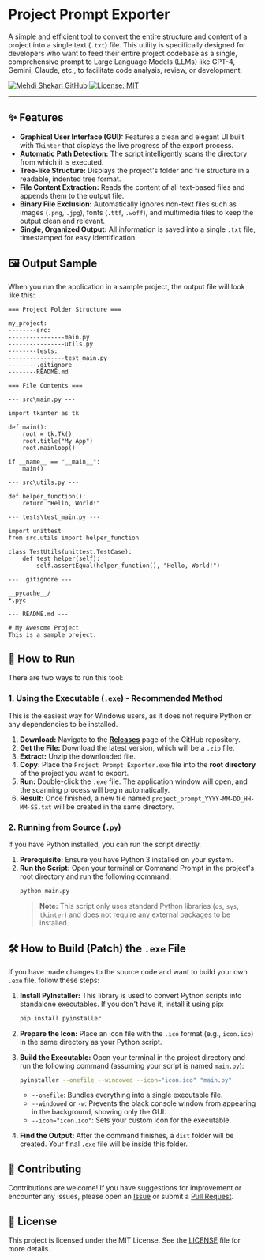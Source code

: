 # Project Prompt Exporter

A simple and efficient tool to convert the entire structure and content of a project into a single text (`.txt`) file. This utility is specifically designed for developers who want to feed their entire project codebase as a single, comprehensive prompt to Large Language Models (LLMs) like GPT-4, Gemini, Claude, etc., to facilitate code analysis, review, or development.

[![Mehdi Shekari GitHub](https://img.shields.io/badge/GitHub-MehdiShekari-blue?style=flat-square&logo=github)](https://github.com/MehdiShekari)
[![License: MIT](https://img.shields.io/badge/License-MIT-yellow.svg)](https://opensource.org/licenses/MIT)

---

## ✨ Features

* **Graphical User Interface (GUI):** Features a clean and elegant UI built with `Tkinter` that displays the live progress of the export process.
* **Automatic Path Detection:** The script intelligently scans the directory from which it is executed.
* **Tree-like Structure:** Displays the project's folder and file structure in a readable, indented tree format.
* **File Content Extraction:** Reads the content of all text-based files and appends them to the output file.
* **Binary File Exclusion:** Automatically ignores non-text files such as images (`.png`, `.jpg`), fonts (`.ttf`, `.woff`), and multimedia files to keep the output clean and relevant.
* **Single, Organized Output:** All information is saved into a single `.txt` file, timestamped for easy identification.

## 🖼️ Output Sample

When you run the application in a sample project, the output file will look like this:

```text
=== Project Folder Structure ===

my_project:
--------src:
----------------main.py
----------------utils.py
--------tests:
----------------test_main.py
--------.gitignore
--------README.md

=== File Contents ===

--- src\main.py ---

import tkinter as tk

def main():
    root = tk.Tk()
    root.title("My App")
    root.mainloop()

if __name__ == "__main__":
    main()

--- src\utils.py ---

def helper_function():
    return "Hello, World!"

--- tests\test_main.py ---

import unittest
from src.utils import helper_function

class TestUtils(unittest.TestCase):
    def test_helper(self):
        self.assertEqual(helper_function(), "Hello, World!")

--- .gitignore ---

__pycache__/
*.pyc

--- README.md ---

# My Awesome Project
This is a sample project.
```

## 🚀 How to Run

There are two ways to run this tool:

### 1. Using the Executable (`.exe`) - Recommended Method

This is the easiest way for Windows users, as it does not require Python or any dependencies to be installed.

1.  **Download:** Navigate to the [**Releases**](https://github.com/MehdiShekari/prompt-generator-for-ai/releases) page of the GitHub repository.
2.  **Get the File:** Download the latest version, which will be a `.zip` file.
3.  **Extract:** Unzip the downloaded file.
4.  **Copy:** Place the `Project Prompt Exporter.exe` file into the **root directory** of the project you want to export.
5.  **Run:** Double-click the `.exe` file. The application window will open, and the scanning process will begin automatically.
6.  **Result:** Once finished, a new file named `project_prompt_YYYY-MM-DD_HH-MM-SS.txt` will be created in the same directory.

### 2. Running from Source (`.py`)

If you have Python installed, you can run the script directly.

1.  **Prerequisite:** Ensure you have Python 3 installed on your system.
2.  **Run the Script:** Open your terminal or Command Prompt in the project's root directory and run the following command:
    ```bash
    python main.py
    ```
    > **Note:** This script only uses standard Python libraries (`os`, `sys`, `tkinter`) and does not require any external packages to be installed.

## 🛠️ How to Build (Patch) the `.exe` File

If you have made changes to the source code and want to build your own `.exe` file, follow these steps:

1.  **Install PyInstaller:** This library is used to convert Python scripts into standalone executables. If you don't have it, install it using pip:
    ```bash
    pip install pyinstaller
    ```
2.  **Prepare the Icon:** Place an icon file with the `.ico` format (e.g., `icon.ico`) in the same directory as your Python script.
3.  **Build the Executable:** Open your terminal in the project directory and run the following command (assuming your script is named `main.py`):
    ```bash
    pyinstaller --onefile --windowed --icon="icon.ico" "main.py"
    ```
    * `--onefile`: Bundles everything into a single executable file.
    * `--windowed` or `-w`: Prevents the black console window from appearing in the background, showing only the GUI.
    * `--icon="icon.ico"`: Sets your custom icon for the executable.

4.  **Find the Output:** After the command finishes, a `dist` folder will be created. Your final `.exe` file will be inside this folder.

## 🤝 Contributing

Contributions are welcome! If you have suggestions for improvement or encounter any issues, please open an [Issue](https://github.com/MehdiShekari/prompt-generator-for-ai/issues) or submit a [Pull Request](https://github.com/MehdiShekari/prompt-generator-for-ai/pulls).

## 📄 License

This project is licensed under the MIT License. See the [LICENSE](LICENSE) file for more details.
